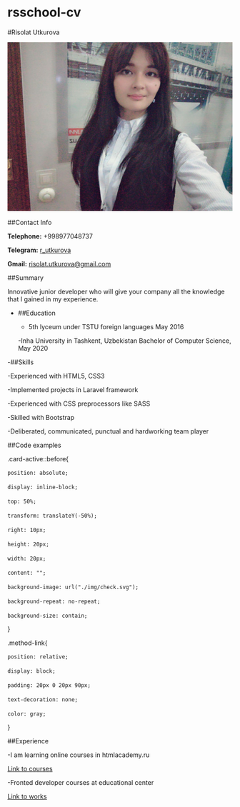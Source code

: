 # rsschool-cv

#Risolat Utkurova

![avatar](/risolat.jpg)

##Contact Info

**Telephone:**  +998977048737 

**Telegram:**  [r_utkurova](t.me/r_utkurova)

**Gmail:**  risolat.utkurova@gmail.com

##Summary

Innovative junior developer who will give your company all the knowledge that I gained in my experience.


- ##Education

   - 5th lyceum under TSTU foreign languages May 2016
  
   -Inha University in Tashkent, Uzbekistan Bachelor of Computer Science, May 2020
  

-##Skills

   -Experienced with HTML5, CSS3

   -Implemented projects in Laravel framework

   -Experienced with CSS preprocessors like SASS

   -Skilled with Bootstrap

   -Deliberated, communicated, punctual and hardworking team player



##Code examples

.card-active::before{

	position: absolute;
	
	display: inline-block;
	
	top: 50%;
	
	transform: translateY(-50%);
	
	right: 10px;
	
	height: 20px;
	
	width: 20px;
	
	content: "";
	
	background-image: url("./img/check.svg");
	
	background-repeat: no-repeat;
	
	background-size: contain;
	
}

.method-link{

	position: relative;
	
	display: block;
	
	padding: 20px 0 20px 90px;
	
	text-decoration: none;
	
	color: gray;
	
}

##Experience

-I am learning online courses in htmlacademy.ru

[Link to courses](https://htmlacademy.ru/profile/id1176211)

-Fronted developer courses at educational center

[Link to works](https://htmlacademy.ru/profile/id1176211)

